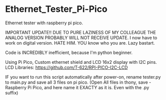 # Ethernet_Tester_Pi-Pico
Ethernet tester with raspberry pi pico.

IMPORTANT UPDATE!! DUE TO PURE LAZINESS OF MY COLLEAGUE THE ANALOG VERSION PROBABLY WILL NOT RECEIVE UPDATE. I now have to work on digital version. HATE HIM. YOU know who you are. Lazy bastart.

Code is INCREDIBLY inefficient, because I'm python beginner.

Using Pi Pico, Custom ethernet shield and LCD 16x2 display with I2C pins.
LCD Libraries:  https://github.com/T-622/RPI-PICO-I2C-LCD

IF you want to run this script automatically after power-on, rename tester.py to main.py and save all 3 files on pi pico. (Open All files in thony, save - Raspberry Pi Pico, and here name it EXACTY as it is. Even with the .py suffix)
